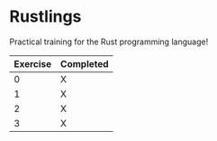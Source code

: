 # Rustlings

Practical training for the Rust programming language!

|Exercise|Completed|
|---|---|
| 0 | X |
| 1 | X |
| 2 | X |
| 3 | X |

